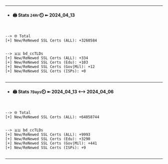 

---
- #### 🖨️ **Stats** `24Hr`⏲️ ➼ 2024_04_13
```console


--> 🌐 Total
[+] New/ReNewed SSL Certs (ALL): +3260584


--> 🇧🇩 bd_ccTLDs
[+] New/ReNewed SSL Certs (ALL): +334
[+] New/ReNewed SSL Certs (Edu): +103
[+] New/ReNewed SSL Certs (Gov|Mil): +12
[+] New/ReNewed SSL Certs (ISPs): +0


```

---
- #### 🖨️ **Stats** `7Days`⏲️ ➼ 2024_04_13 <--> 2024_04_06
```console


--> 🌐 Total
[+] New/ReNewed SSL Certs (ALL): +64858744


--> 🇧🇩 bd_ccTLDs
[+] New/ReNewed SSL Certs (ALL): +9993
[+] New/ReNewed SSL Certs (Edu): +3290
[+] New/ReNewed SSL Certs (Gov|Mil): +441
[+] New/ReNewed SSL Certs (ISPs): +9


```

---

